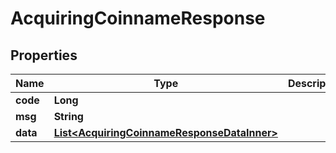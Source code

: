 

# AcquiringCoinnameResponse


## Properties

| Name | Type | Description | Notes |
|------------ | ------------- | ------------- | -------------|
|**code** | **Long** |  |  [optional] |
|**msg** | **String** |  |  [optional] |
|**data** | [**List&lt;AcquiringCoinnameResponseDataInner&gt;**](AcquiringCoinnameResponseDataInner.md) |  |  [optional] |



